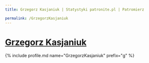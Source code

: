 ```yaml
---
title: Grzegorz Kasjaniuk | Statystyki patronite.pl | Patromierz

permalink: /GrzegorzKasjaniuk
---
```


# [Grzegorz Kasjaniuk](https://patronite.pl/GrzegorzKasjaniuk)

{% include profile.md name="GrzegorzKasjaniuk" prefix="g" %}
